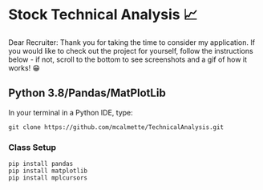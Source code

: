 # Stock Technical Analysis :chart_with_upwards_trend:

Dear Recruiter: Thank you for taking the time to consider my application. If you would like
to check out the project for yourself, follow the instructions below - if not, scroll to the 
bottom to see screenshots and a gif of how it works! :grin:


## Python 3.8/Pandas/MatPlotLib


In your terminal in a Python IDE, type: 
```
git clone https://github.com/mcalmette/TechnicalAnalysis.git
```

### Class Setup
```
pip install pandas
pip install matplotlib
pip install mplcursors
```
